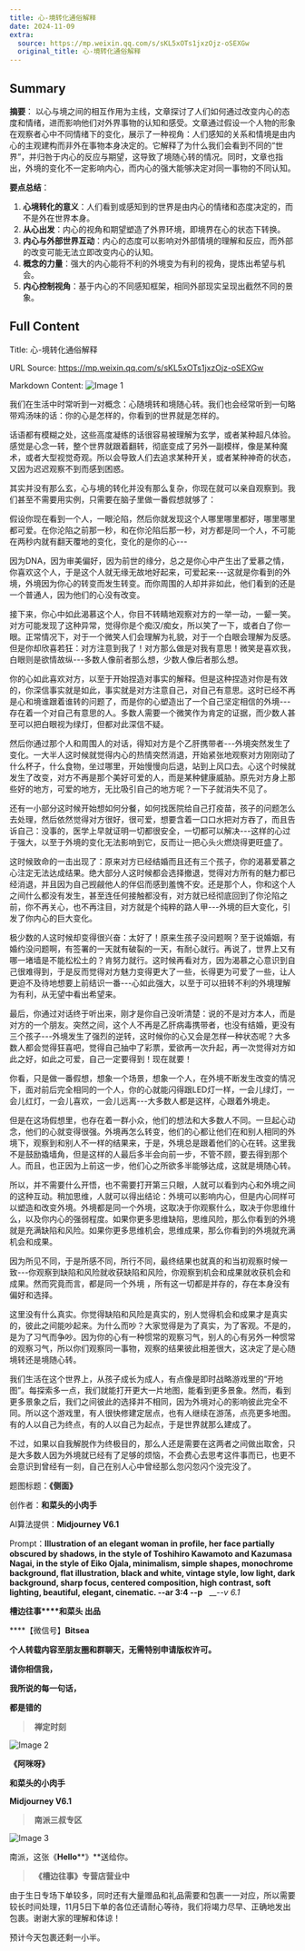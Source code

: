```yaml
---
title: 心-境转化通俗解释
date: 2024-11-09
extra:
  source: https://mp.weixin.qq.com/s/sKL5xOTs1jxzOjz-oSEXGw
  original_title: 心-境转化通俗解释
---
```

## Summary
**摘要**：
以心与境之间的相互作用为主线，文章探讨了人们如何通过改变内心的态度和情绪，进而影响他们对外界事物的认知和感受。文章通过假设一个人物的形象在观察者心中不同情绪下的变化，展示了一种视角：人们感知的关系和情境是由内心的主观建构而非外在事物本身决定的。它解释了为什么我们会看到不同的“世界”，并归咎于内心的反应与期望，这导致了境随心转的情况。同时，文章也指出，外境的变化不一定影响内心，而内心的强大能够决定对同一事物的不同认知。

**要点总结**：
1. **心境转化的意义**：人们看到或感知到的世界是由内心的情绪和态度决定的，而不是外在世界本身。
2. **从心出发**：内心的视角和期望塑造了外界环境，即境界在心的状态下转换。
3. **内心与外部世界互动**：内心的态度可以影响对外部情境的理解和反应，而外部的改变可能无法立即改变内心的认知。
4. **概念的力量**：强大的内心能将不利的外境变为有利的视角，提炼出希望与机会。
5. **内心控制视角**：基于内心的不同感知框架，相同外部现实呈现出截然不同的景象。
## Full Content
Title: 心-境转化通俗解释

URL Source: https://mp.weixin.qq.com/s/sKL5xOTs1jxzOjz-oSEXGw

Markdown Content:
![Image 1](https://mmbiz.qpic.cn/mmbiz_jpg/Ia6gU9JNtkpRgwjBT1IRI3OKsMtn00tuVbEH4znBicqvibmibU8fhRWY0RrAT9rqjpp4iaNlKTS1WKjZouHMTSMkxA/640?wx_fmt=jpeg&from=appmsg)

我们在生活中时常听到一对概念：心随境转和境随心转。我们也会经常听到一句略带鸡汤味的话：你的心是怎样的，你看到的世界就是怎样的。

话语都有模糊之处，这些高度凝练的话很容易被理解为玄学，或者某种超凡体验。感觉是心念一转，整个世界就跟着翻转，彻底变成了另外一副模样，像是某种魔术，或者大型视觉奇观。所以会导致人们去追求某种开关，或者某种神奇的状态，又因为迟迟观察不到而感到困惑。

其实并没有那么玄，心与境的转化并没有那么复杂，你现在就可以亲自观察到。我们甚至不需要用实例，只需要在脑子里做一番假想就够了：

假设你现在看到一个人，一眼沦陷，然后你就发现这个人哪里哪里都好，哪里哪里都可爱。在你沦陷之前那一秒，和在你沦陷后那一秒，对方都是同一个人，不可能在两秒内就有翻天覆地的变化，变化的是你的心\---

因为DNA，因为审美偏好，因为前世的缘分，总之是你心中产生出了爱慕之情，你喜欢这个人，于是这个人就无缘无故地好起来，可爱起来---这就是你看到的外境，外境因为你心的转变而发生转变。而你周围的人却并非如此，他们看到的还是一个普通人，因为他们的心没有改变。

接下来，你心中如此渴慕这个人，你目不转睛地观察对方的一举一动，一颦一笑。对方可能发现了这种异常，觉得你是个痴汉/痴女，所以笑了一下，或者白了你一眼。正常情况下，对于一个微笑人们会理解为礼貌，对于一个白眼会理解为反感。但是你却欣喜若狂：对方注意到我了！对方那么做是对我有意思！微笑是喜欢我，白眼则是欲情故纵---多数人像前者那么想，少数人像后者那么想。

你的心如此喜欢对方，以至于开始捏造对事实的解释。但是这种捏造对你是有效的，你深信事实就是如此，事实就是对方注意自己，对自己有意思。这时已经不再是心和境谁跟着谁转的问题了，而是你的心塑造出了一个自己坚定相信的外境---存在着一个对自己有意思的人。多数人需要一个微笑作为肯定的证据，而少数人甚至可以把白眼视为绿灯，但都对此深信不疑。

然后你通过那个人和周围人的对话，得知对方是个乙肝携带者---外境突然发生了变化。一大半人这时候就觉得内心的热情突然消退，开始紧张地观察对方刚刚动了什么杯子，什么食物，坐过哪里，开始慢慢向后退，站到上风口去。心这个时候就发生了改变，对方不再是那个美好可爱的人，而是某种健康威胁。原先对方身上那些好的地方，可爱的地方，无比吸引自己的地方呢？一下子就消失不见了。

还有一小部分这时候开始想如何分餐，如何找医院给自己打疫苗，孩子的问题怎么去处理，然后依然觉得对方很好，很可爱，想要含着一口口水把对方吞了，而且告诉自己：没事的，医学上早就证明一切都很安全，一切都可以解决---这样的心过于强大，以至于外境的变化无法影响到它，反而让一把心头火燃烧得更旺盛了。

这时候致命的一击出现了：原来对方已经结婚而且还有三个孩子，你的渴慕爱慕之心注定无法达成结果。绝大部分人这时候都会选择撤退，觉得对方所有的魅力都已经消退，并且因为自己觊觎他人的伴侣而感到羞愧不安。还是那个人，你和这个人之间什么都没有发生，甚至连任何接触都没有，对方就已经彻底回到了你沦陷之前，你不再关心，也不再注目，对方就是个纯粹的路人甲---外境的巨大变化，引发了你内心的巨大变化。

极少数的人这时候却变得很兴奋：太好了！原来生孩子没问题啊？至于说婚姻，有婚约没问题啊，有签署的一天就有破裂的一天，有耐心就行。再说了，世界上又有哪一堵墙是不能松松土的？肯努力就行。这时候再看对方，因为渴慕之心意识到自己很难得到，于是反而觉得对方魅力变得更大了一些，长得更为可爱了一些，让人更迫不及待地想要上前结识一番---心如此强大，以至于可以扭转不利的外境理解为有利，从无望中看出希望来。

最后，你通过对话终于听出来，刚才是你自己没听清楚：说的不是对方本人，而是对方的一个朋友。突然之间，这个人不再是乙肝病毒携带者，也没有结婚，更没有三个孩子---外境发生了强烈的逆转，这时候你的心又会是怎样一种状态呢？大多数人都会觉得狂喜吧，觉得自己抽中了彩票，爱欲再一次升起，再一次觉得对方如此之好，如此之可爱，自己一定要得到！现在就要！

你看，只是做一番假想，想象一个场景，想象一个人，在外境不断发生改变的情况下，面对前后完全相同的一个人，你的心就能闪得跟LED灯一样，一会儿绿灯，一会儿红灯，一会儿喜欢，一会儿远离---大多数人都是这样，心跟着外境走。

但是在这场假想里，也存在着一群小众，他们的想法和大多数人不同。一旦起心动念，他们的心就变得很强。外境再怎么转变，他们的心都让他们在和别人相同的外境下，观察到和别人不一样的结果来，于是，外境总是跟着他们的心在转。这里我不是鼓励撬墙角，但是这样的人最后多半会向前一步，不管不顾，要去得到那个人。而且，也正因为上前这一步，他们心之所欲多半能够达成，这就是境随心转。

所以，并不需要什么开悟，也不需要打开第三只眼，人就可以看到内心和外境之间的这种互动。稍加思维，人就可以得出结论：外境可以影响内心，但是内心同样可以塑造和改变外境。外境都是同一个外境，这取决于你观察什么，取决于你思维什么，以及你内心的强弱程度。如果你更多思维缺陷，思维风险，那么你看到的外境就是充满缺陷和风险。如果你更多思维机会，思维成果，那么你看到的外境就充满机会和成果。

因为所见不同，于是所感不同，所行不同，最终结果也就真的和当初观察时候一致---你观察到缺陷和风险就收获缺陷和风险，你观察到机会和成果就收获机会和成果。然而究竟而言，都是同一个外境 ，所有这一切都是并存的，存在本身没有偏好和选择。

这里没有什么真实。你觉得缺陷和风险是真实的，别人觉得机会和成果才是真实的，彼此之间能吵起来。为什么而吵？大家觉得是为了真实，为了客观。不是的，是为了习气而争吵。因为你的心有一种惯常的观察习气，别人的心有另外一种惯常的观察习气，所以你们观察同一事物，观察的结果彼此相差很大，这决定了是心随境转还是境随心转。

我们生活在这个世界上，从孩子成长为成人，有点像是即时战略游戏里的“开地图”。每探索多一点，我们就能打开更大一片地图，能看到更多景象。然而，看到更多景象之后，我们之间彼此的选择并不相同，因为外境对心的影响彼此完全不同。所以这个游戏里，有人很快修建定居点，也有人继续在游荡，点亮更多地图。有的人以自己为终点，有的人以自己为起点，于是世界就那么建成了。

不过，如果以自我解脱作为终极目的，那么人还是需要在这两者之间做出取舍，只是大多数人因为外境就已经有了足够的烦恼，不会费心去思考这件事而已，也更不会意识到曾经有一刻，自己在别人心中曾经那么忽闪忽闪个没完没了。

题图标题：**《侧面》**

创作者：**和菜头的小肉手**

AI算法提供：**Midjourney V6.1**

Prompt：__________Illustration of an elegant woman in profile, her face partially obscured by shadows, in the style of Toshihiro Kawamoto and Kazumasa Nagai, in the style of Eiko Ojala, minimalism, simple shapes, monochrome background, flat illustration, black and white, vintage style, low light, dark background, sharp focus, centered composition, high contrast, soft lighting, beautiful, elegant, cinematic. --ar 3:4 --p__________   __\-_\-v 6.1_

**槽边往事****和菜头 出品**

****【微信号】****Bitsea**** 

**个人转载内容至朋友圈和群聊天，无需特别申请版权许可。**

**请你相信我，**

**我所说的每一句话，**

**都是错的**

>  **禅定时刻**

![Image 2](https://mmbiz.qpic.cn/mmbiz_jpg/Ia6gU9JNtkpRgwjBT1IRI3OKsMtn00tuUfHjZAYvhhWw9ibgIdu5l7nnEiaWcydRKhwsDCiceq2FQPXnCCjEAfKsA/640?wx_fmt=jpeg&from=appmsg)

**《阿咪呀》**

**和菜头的小肉手**

**Midjourney V6.1**

>  **南派三叔专区**

![Image 3](https://mmbiz.qpic.cn/mmbiz_jpg/Ia6gU9JNtkoib0ZXyXgxTVde1ibngibFz2BgadNV4dqZm1S9KqaYNiciaQnqRtart3Q5HwEuduRLUBUKRyb87SiawJ8g/640?wx_fmt=jpeg&from=appmsg)

南派，这张《**Hello****》**送给你。

>  **《槽边往事》专营店营业中**

由于生日专场下单较多，同时还有大量赠品和礼品需要和包裹一一对应，所以需要较长时间处理，11月5日下单的各位还请耐心等待，我们将竭力尽早、正确地发出包裹。谢谢大家的理解和体谅！

预计今天包裹还剩一小半。

